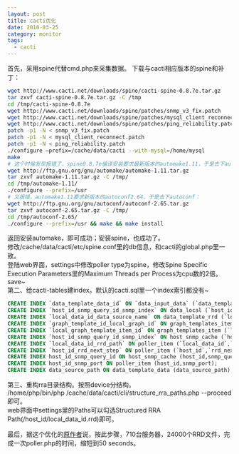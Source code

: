 ```yaml
---
layout: post
title: cacti优化
date: 2010-03-25
category: monitor
tags:
  - cacti
---
```


首先，采用spine代替cmd.php来采集数据。
下载与cacti相应版本的spine和补丁：
```bash
wget http://www.cacti.net/downloads/spine/cacti-spine-0.8.7e.tar.gz
tar zxvf cacti-spine-0.8.7e.tar.gz -C /tmp
cd /tmp/cacti-spine-0.8.7e
wget http://www.cacti.net/downloads/spine/patches/snmp_v3_fix.patch
wget http://www.cacti.net/downloads/spine/patches/mysql_client_reconnect.patch
wget http://www.cacti.net/downloads/spine/patches/ping_reliability.patch
patch -p1 -N < snmp_v3_fix.patch
patch -p1 -N < mysql_client_reconnect.patch
patch -p1 -N < ping_reliability.patch
./configure –prefix=/cache/data/cacti --with-mysql=/home/mysql
make
# 这个时候发现报错了，spine0.8.7e编译安装要求最新版本的automake1.11，于是去下automake：
wget http://ftp.gnu.org/gnu/automake/automake-1.11.tar.gz
tar zxvf automake-1.11.tar.gz -C /tmp/
cd /tmp/automake-1.11/
./configure --prefix=/usr
# 又报错，automake1.11要求新版本的autoconf2.64，于是去下autoconf：
wget http://ftp.gnu.org/gnu/autoconf/autoconf-2.65.tar.gz
tar zxvf autoconf-2.65.tar.gz -C /tmp/
cd /tmp/autoconf-2.65/
./configure --prefix=/usr && make && make install
```

返回安装automake，即可成功；安装spine，也成功了。    
修改/cache/data/cacti/etc/spine.conf里的db信息，和cacti的global.php里一致。    
登陆web界面，settings中修改poller type为spine，修改Spine Specific Execution Parameters里的Maximum Threads per Process为cpu数的2倍。save~    
第二、给cacti-tables建index。默认的cacti.sql里一个index索引都没有~    
```sql
CREATE INDEX `data_template_data_id` ON `data_input_data` (`data_template_data_id`);
CREATE INDEX `host_id_snmp_query_id_snmp_index` ON data_local (`host_id`,`snmp_query_id`,`snmp_index`);
CREATE INDEX `local_data_id_data_source_name` ON data_template_rrd (`local_data_id`,`data_source_name`);
CREATE INDEX `graph_template_id_local_graph_id` ON graph_templates_item (`graph_template_id`,`local_graph_id`);
CREATE INDEX `local_graph_template_item_id` ON graph_templates_item (`local_graph_template_item_id`);
CREATE INDEX `host_id_snmp_query_id_snmp_index` ON host_snmp_cache (`host_id`,`snmp_query_id`,`snmp_index`);
CREATE INDEX `local_data_id_rrd_path` ON poller_item (`local_data_id`,`rrd_path`);
CREATE INDEX `host_id_rrd_next_step` ON poller_item (`host_id`,`rrd_next_step`);
CREATE INDEX host_id_snmp_query_id ON host_snmp_cache (host_id,snmp_query_id);
CREATE INDEX host_id_snmp_port ON poller_item (host_id,snmp_port);
CREATE INDEX data_source_path ON data_template_data (data_source_path);
```

第三、重构rra目录结构。按照device分结构。    
/home/php/bin/php /cache/data/cacti/cli/structure_rra_paths.php --proceed即可。    
web界面中settings里的Paths可以勾选Structured RRA Path(/host_id/local_data_id.rrd)即可。    

最后，据这个优化的<a target="_blank" href="http://zys.8800.org/index.php/archives/391/comment-page-1#comment-22">原作者</a>说，按此步骤，710台服务器，24000个RRD文件，完成一次poller.php的时间，缩短到50 seconds。
